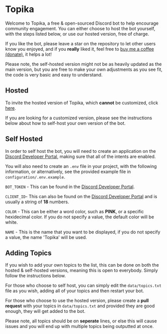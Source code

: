 # Topika

Welcome to Topika, a free & open-sourced Discord bot to help encourage community engagement. You can either choose
to host the bot yourself, with the steps listed below, or use our hosted version, free of charge.

If you like the bot, please leave a star on the repository to let other users know you enjoyed, and if you **really** liked it, feel free to [buy me a coffee (donate)](https://buymeacoff.ee/dawson), it helps a lot!

Please note, the self-hosted version might not be as heavily updated as the main version, but you are free to make your own adjustments as you see fit, the code is very basic and easy to understand.

## Hosted

To invite the hosted version of Topika, which **cannot** be customized, click [here](https://topika.gg/invite). 

If you are looking for a customized version, please see the instructions below about how to self-host your own version of the bot.

## Self Hosted

In order to self host the bot, you will need to create an application on the [Discord Developer Portal](https://discord.com/developers/applications), making sure that all of the intents are enabled. 

You will also need to create an `.env` file in your project, with the following information, or alternatively, see the provided example file in `configuration/.env.example`.

`BOT_TOKEN` - This can be found in the [Discord Developer Portal](https://discord.com/developers/applications).

`CLIENT_ID`- This can also be found on the [Discord Developer Portal](https://discord.com/developers/applications) and is usually a string of **18** numbers.

`COLOR` - This can be either a word color, such as **PINK**, or a specific hexidecimal color. If you do not specify a value, the default color will be white.

`NAME` - This is the name that you want to be displayed, if you do not specify a value, the name 'Topika' will be used.

## Adding Topics

If you wish to add your own topics to the list, this can be done on both the hosted & self-hosted versions, meaning this is open to everybody. Simply follow the instructions below.

For those who choose to self host, you can simply edit the `data/topics.txt` file as you wish, adding all of your topics and then restart your bot.

For those who choose to use the hosted version, please create a **pull request** with your topics in `data/topics.txt` and provided they are good enough, they will get added to the bot.

Please note, all topics should be on **seperate** lines, or else this will cause issues and you will end up with multiple topics being outputted at once.